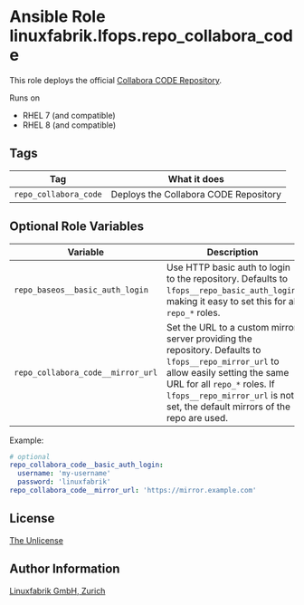 # Ansible Role linuxfabrik.lfops.repo_collabora_code

This role deploys the official [Collabora CODE Repository](https://docs.fedoraproject.org/en-US/collabora_code/).

Runs on

* RHEL 7 (and compatible)
* RHEL 8 (and compatible)


## Tags

| Tag                   | What it does                          |
| ---                   | ------------                          |
| `repo_collabora_code` | Deploys the Collabora CODE Repository |


## Optional Role Variables

| Variable | Description | Default Value |
| -------- | ----------- | ------------- |
| `repo_baseos__basic_auth_login` | Use HTTP basic auth to login to the repository. Defaults to `lfops__repo_basic_auth_login`, making it easy to set this for all `repo_*` roles. | `{{ lfops__repo_basic_auth_login \| default("") }}` |
| `repo_collabora_code__mirror_url` | Set the URL to a custom mirror server providing the repository. Defaults to `lfops__repo_mirror_url` to allow easily setting the same URL for all `repo_*` roles. If `lfops__repo_mirror_url` is not set, the default mirrors of the repo are used. | `'{{ lfops__repo_mirror_url | default("") }}'` |

Example:
```yaml
# optional
repo_collabora_code__basic_auth_login:
  username: 'my-username'
  password: 'linuxfabrik'
repo_collabora_code__mirror_url: 'https://mirror.example.com'
```


## License

[The Unlicense](https://unlicense.org/)


## Author Information

[Linuxfabrik GmbH, Zurich](https://www.linuxfabrik.ch)
